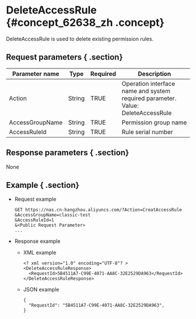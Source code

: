 # DeleteAccessRule {#concept_62638_zh .concept}

DeleteAccessRule is used to delete existing permission rules.

## Request parameters { .section}

|Parameter name|Type|Required|Description|
|--------------|----|--------|-----------|
|Action|String|TRUE|Operation interface name and system required parameter. Value: DeleteAccessRule|
|AccessGroupName|String|TRUE|Permission group name|
|AccessRuleId|String|TRUE|Rule serial number|

## Response parameters { .section}

None

## Example { .section}

-   Request example

    ```language-shell
    GET https://nas.cn-hangzhou.aliyuncs.com/?Action=CreatAccessRule
    &AccessGroupName=classic-test
    &AccessRuleId=1
    &<Public Request Parameter>
    ...
    
    ```

-   Response example
    -   XML example

        ```language-xml
        <? xml version="1.0" encoding="UTF-8"? >
        <DeleteAccessRuleResponse>
          <RequestId>5B4511A7-C99E-4071-AA8C-32E2529DA963</RequestId>
        </DeleteAccessRuleResponse>
        
        ```

    -   JSON example

        ```language-json
        {
          "RequestId": "5B4511A7-C99E-4071-AA8C-32E2529DA963",
        }
        
        ```


